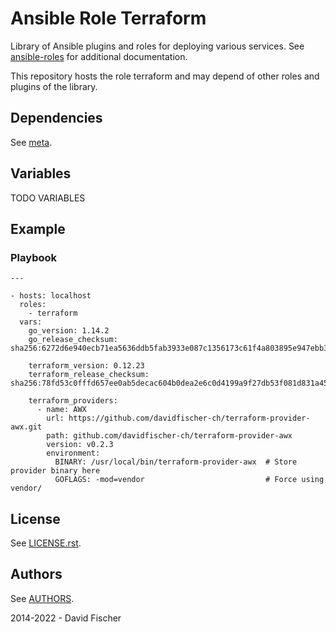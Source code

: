 # Ansible Role Terraform

Library of Ansible plugins and roles for deploying various services.
See [ansible-roles](https://github.com/davidfischer-ch/ansible-roles) for additional documentation.

This repository hosts the role terraform and may depend of other roles and plugins of the library.

## Dependencies

See [meta](meta/main.yml).

## Variables

TODO VARIABLES

## Example

### Playbook

```
---

- hosts: localhost
  roles:
    - terraform
  vars:
    go_version: 1.14.2
    go_release_checksum: sha256:6272d6e940ecb71ea5636ddb5fab3933e087c1356173c61f4a803895e947ebb3

    terraform_version: 0.12.23
    terraform_release_checksum: sha256:78fd53c0fffd657ee0ab5decac604b0dea2e6c0d4199a9f27db53f081d831a45

    terraform_providers:
      - name: AWX
        url: https://github.com/davidfischer-ch/terraform-provider-awx.git
        path: github.com/davidfischer-ch/terraform-provider-awx
        version: v0.2.3
        environment:
          BINARY: /usr/local/bin/terraform-provider-awx  # Store provider binary here
          GOFLAGS: -mod=vendor                           # Force using vendor/
```

## License

See [LICENSE.rst](LICENSE.rst).

## Authors

See [AUTHORS](AUTHORS).

2014-2022 - David Fischer
